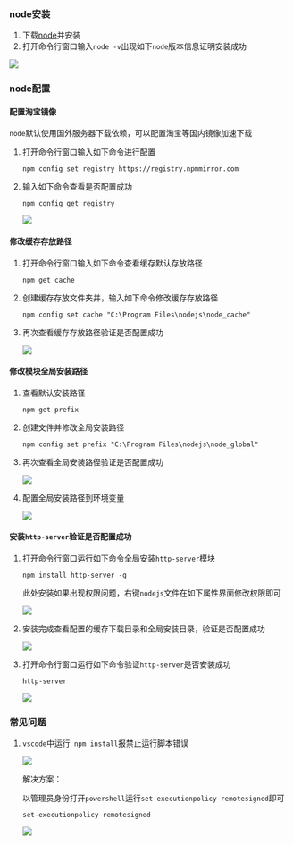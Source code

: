 ### node安装

1. 下载[node](https://nodejs.org/zh-cn)并安装
2. 打开命令行窗口输入`node -v`出现如下`node`版本信息证明安装成功

![](./images/node版本信息.png)

### node配置

#### 配置淘宝镜像

`node`默认使用国外服务器下载依赖，可以配置淘宝等国内镜像加速下载

1. 打开命令行窗口输入如下命令进行配置

   ```
   npm config set registry https://registry.npmmirror.com
   ```

   

2. 输入如下命令查看是否配置成功

   ```
   npm config get registry
   ```

   ![](./images/淘宝镜像配置.png)

#### 修改缓存存放路径

1. 打开命令行窗口输入如下命令查看缓存默认存放路径

   ```
   npm get cache
   ```

2. 创建缓存存放文件夹并，输入如下命令修改缓存存放路径

      ```
      npm config set cache "C:\Program Files\nodejs\node_cache"
      ```

3. 再次查看缓存存放路径验证是否配置成功

   ![](./images/缓存目录修改.png)

#### 修改模块全局安装路径

1. 查看默认安装路径

   ```
   npm get prefix
   ```

2. 创建文件并修改全局安装路径

   ```
   npm config set prefix "C:\Program Files\nodejs\node_global"
   ```

3. 再次查看全局安装路径验证是否配置成功

   ![](./images/全局目录修改.png)

4. 配置全局安装路径到环境变量

   ![](./images/全局安装目录环境变量.png)

   

#### 安装`http-server`验证是否配置成功

1. 打开命令行窗口运行如下命令全局安装`http-server`模块

   ```
   npm install http-server -g
   ```

   此处安装如果出现权限问题，右键`nodejs`文件在如下属性界面修改权限即可

   ![](./images/全局安装权限问题.png)

2. 安装完成查看配置的缓存下载目录和全局安装目录，验证是否配置成功

   ![](./images/模块下载目录配置.png)

3. 打开命令行窗口运行如下命令验证`http-server`是否安装成功

   ```
   http-server
   ```

   ![](./images/http-server运行.png)

### 常见问题

1. `vscode`中运行` npm install`报禁止运行脚本错误

   ![](./images/禁止运行脚本错误.png)

   解决方案：

   以管理员身份打开`powershell`运行`set-executionpolicy remotesigned`即可

   ```
   set-executionpolicy remotesigned
   ```

   ![](./images/禁止运行脚本错误解决.png)